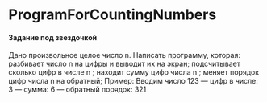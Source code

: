 # ProgramForCountingNumbers

#### Задание под звездочкой

Дано произвольное целое число n. Написать программу, которая:
разбивает число n на цифры и выводит их на экран;
подсчитывает сколько цифр в числе n ;
находит сумму цифр числа n ;
меняет порядок цифр числа n на обратный;
Пример:
Вводим число 123
— цифр в числе: 3
— сумма: 6
— обратный порядок: 321
